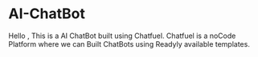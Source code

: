 # AI-ChatBot
Hello , 
This is a AI ChatBot built using Chatfuel.
Chatfuel is a noCode Platform where we can Built ChatBots using Readyly available templates.
